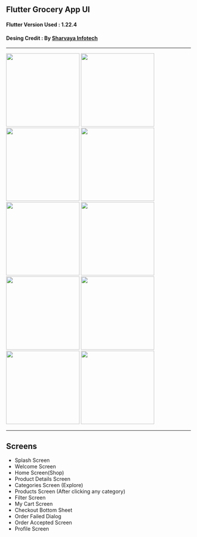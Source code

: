 
Flutter Grocery App UI  
-------------  
  
#### Flutter Version Used : 1.22.4  
#### Desing Credit : By  [Sharvaya Infotech](https://www.sharvayainfotech.com)  
 
  
-------------  
<p float="left">
  <img src ="https://is4-ssl.mzstatic.com/image/thumb/PurpleSource112/v4/8d/ba/9f/8dba9fb3-0c08-1a72-ba60-a7fa8fc6a18c/f55e2f14-f2be-470e-b63f-7f4ddd580904_Welcome.png/1284x2778bb.png" width="200"/>
  
   <img src ="https://is5-ssl.mzstatic.com/image/thumb/PurpleSource122/v4/55/c8/03/55c80328-bcfc-ea5d-fe57-32ec67925330/193bad07-44d9-4f49-818e-2f480422d6f7_Login.png/1284x2778bb.png" width="200"/>
  
  <img src ="https://is1-ssl.mzstatic.com/image/thumb/PurpleSource122/v4/86/44/55/8644550d-59f9-1ce8-3a0b-f65354e51583/9780814f-ea9e-4645-a7fd-29d200f22ee2_Registerdetailswith.png/1284x2778bb.png" width="200" />

  <img src ="https://is2-ssl.mzstatic.com/image/thumb/PurpleSource112/v4/7e/27/96/7e2796f5-f709-aee3-1444-f1ed7a3f9c7f/ef59e780-e977-4a67-9281-3ef6847c1384_DashBoard.png/1284x2778bb.png" width="200" />
  <img src ="https://is2-ssl.mzstatic.com/image/thumb/PurpleSource122/v4/3d/23/7a/3d237a8c-85c2-2c55-084a-f9e64e225770/b93b74b4-5b1d-4968-98e4-ccdc10f9a2fb_ProductDetails.png/1284x2778bb.png" width="200"/>
  <img src ="https://is5-ssl.mzstatic.com/image/thumb/PurpleSource112/v4/f9/c4/5a/f9c45abe-8da7-60f6-26cc-d3a652ee6f8e/a2b99182-52a5-4f61-bfab-2cad58133eea_Explore.png/1284x2778bb.png" width="200"/>
  <img src ="https://is3-ssl.mzstatic.com/image/thumb/PurpleSource122/v4/56/c3/fd/56c3fd43-63fd-f78c-dc6a-ad0cb1311823/e7aa6e77-b746-4fe0-987f-8b7c2efa4bb4_Favorites.png/1284x2778bb.png" width="200"/>
  <img src ="https://is5-ssl.mzstatic.com/image/thumb/PurpleSource122/v4/60/9f/de/609fde11-ff04-c06d-1e8b-189c02711694/aabb2745-f017-4030-9cfe-1911ff5278d8_Cart.png/1284x2778bb.png" width="200"/>
  <img src ="https://is3-ssl.mzstatic.com/image/thumb/PurpleSource122/v4/78/c5/80/78c58088-a509-8698-fa6f-502bdf678d01/58022f63-8ddb-4ce4-9633-f6479b30090b_OrderSummary.png/1284x2778bb.png" width="200"/>
  <img src ="https://is3-ssl.mzstatic.com/image/thumb/PurpleSource112/v4/de/f1/a2/def1a20f-92cb-c449-898e-817e2326b6a8/0314f3ff-41b0-4e6f-96f5-456cdce317ca_Account.png/1284x2778bb.png" width="200"/>
  
  </p>
  
  
  
<!--<p float="left">
  <img src="screenshots/1.jpg" width="200" />
  <img src="screenshots/2.jpg" width="200" /> 
  <img src="screenshots/3.jpg" width="200" />
  <img src="screenshots/4.jpg" width="200" />
  <img src="screenshots/5.jpg" width="200" /> 
  <img src="screenshots/6.jpg" width="200" />
  <img src="screenshots/7.jpg" width="200" />
  <img src="screenshots/8.jpg" width="200" /> 
  <img src="screenshots/9.jpg" width="200" />
  <img src="screenshots/10.jpg" width="200" />
  <img src="screenshots/11.jpg" width="200" />
  <img src="screenshots/12.jpg" width="200" />
  <img src="screenshots/13.jpg" width="200" />
</p>-->

-------------  

## Screens  
- Splash Screen  
- Welcome Screen  
- Home Screen(Shop)  
- Product Details Screen  
- Categories Screen (Explore)  
- Products Screen (After clicking any category)
- Filter Screen  
- My Cart Screen  
- Checkout Bottom Sheet  
- Order Failed Dialog  
- Order Accepted Screen  
- Profile Screen
